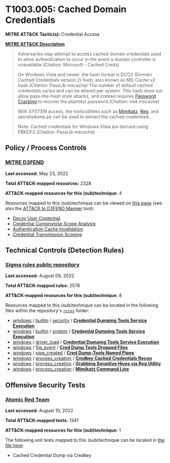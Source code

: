 # T1003.005: Cached Domain Credentials
**MITRE ATT&CK Tactic(s):** Credential Access

**[MITRE ATT&CK Description](https://attack.mitre.org/techniques/T1003/005)**
<blockquote>Adversaries may attempt to access cached domain credentials used to allow authentication to occur in the event a domain controller is unavailable.(Citation: Microsoft - Cached Creds)

On Windows Vista and newer, the hash format is DCC2 (Domain Cached Credentials version 2) hash, also known as MS-Cache v2 hash.(Citation: PassLib mscache) The number of default cached credentials varies and can be altered per system. This hash does not allow pass-the-hash style attacks, and instead requires [Password Cracking](https://attack.mitre.org/techniques/T1110/002) to recover the plaintext password.(Citation: ired mscache)

With SYSTEM access, the tools/utilities such as [Mimikatz](https://attack.mitre.org/software/S0002), [Reg](https://attack.mitre.org/software/S0075), and secretsdump.py can be used to extract the cached credentials.

Note: Cached credentials for Windows Vista are derived using PBKDF2.(Citation: PassLib mscache)</blockquote>

## Policy / Process Controls
### [MITRE D3FEND](https://d3fend.mitre.org/)
**Last accessed:** May 23, 2022

**Total ATT&CK-mapped resources:** 2328

**ATT&CK-mapped resources for this (sub)technique:** 4

Resources mapped to this (sub)technique can be viewed on [this page](https://d3fend.mitre.org/) (see also the [ATT&CK to D3FEND Mapper](https://d3fend.mitre.org/tools/attack-mapper) tool):

* [Decoy User Credential](https://d3fend.mitre.org/technique/d3f:DecoyUserCredential)
* [Credential Compromise Scope Analysis](https://d3fend.mitre.org/technique/d3f:CredentialCompromiseScopeAnalysis)
* [Authentication Cache Invalidation](https://d3fend.mitre.org/technique/d3f:AuthenticationCacheInvalidation)
* [Credential Transmission Scoping](https://d3fend.mitre.org/technique/d3f:CredentialTransmissionScoping)

## Technical Controls (Detection Rules)
### [Sigma rules public repository](https://github.com/SigmaHQ/sigma)
**Last accessed:** August 09, 2022

**Total ATT&CK-mapped rules:** 2578

**ATT&CK-mapped resources for this (sub)technique:** 8

Resources mapped to this (sub)technique can be located in the following files within the repository's <code>[rules](https://github.com/SigmaHQ/sigma/tree/master/rules)</code> folder:

* [windows](https://github.com/SigmaHQ/sigma/tree/master/rules/windows/) / [builtin](https://github.com/SigmaHQ/sigma/tree/master/rules/windows/builtin/) / [security](https://github.com/SigmaHQ/sigma/tree/master/rules/windows/builtin/security/) / **[Credential Dumping Tools Service Execution](https://github.com/SigmaHQ/sigma/blob/master/rules/windows/builtin/security/win_security_mal_creddumper.yml)**
* [windows](https://github.com/SigmaHQ/sigma/tree/master/rules/windows/) / [builtin](https://github.com/SigmaHQ/sigma/tree/master/rules/windows/builtin/) / [system](https://github.com/SigmaHQ/sigma/tree/master/rules/windows/builtin/system/) / **[Credential Dumping Tools Service Execution](https://github.com/SigmaHQ/sigma/blob/master/rules/windows/builtin/system/win_mal_creddumper.yml)**
* [windows](https://github.com/SigmaHQ/sigma/tree/master/rules/windows/) / [driver_load](https://github.com/SigmaHQ/sigma/tree/master/rules/windows/driver_load/) / **[Credential Dumping Tools Service Execution](https://github.com/SigmaHQ/sigma/blob/master/rules/windows/driver_load/driver_load_mal_creddumper.yml)**
* [windows](https://github.com/SigmaHQ/sigma/tree/master/rules/windows/) / [file_event](https://github.com/SigmaHQ/sigma/tree/master/rules/windows/file_event/) / **[Cred Dump Tools Dropped Files](https://github.com/SigmaHQ/sigma/blob/master/rules/windows/file_event/file_event_win_cred_dump_tools_dropped_files.yml)**
* [windows](https://github.com/SigmaHQ/sigma/tree/master/rules/windows/) / [pipe_created](https://github.com/SigmaHQ/sigma/tree/master/rules/windows/pipe_created/) / **[Cred Dump-Tools Named Pipes](https://github.com/SigmaHQ/sigma/blob/master/rules/windows/pipe_created/pipe_created_cred_dump_tools_named_pipes.yml)**
* [windows](https://github.com/SigmaHQ/sigma/tree/master/rules/windows/) / [process_creation](https://github.com/SigmaHQ/sigma/tree/master/rules/windows/process_creation/) / **[Cmdkey Cached Credentials Recon](https://github.com/SigmaHQ/sigma/blob/master/rules/windows/process_creation/proc_creation_win_cmdkey_recon.yml)**
* [windows](https://github.com/SigmaHQ/sigma/tree/master/rules/windows/) / [process_creation](https://github.com/SigmaHQ/sigma/tree/master/rules/windows/process_creation/) / **[Grabbing Sensitive Hives via Reg Utility](https://github.com/SigmaHQ/sigma/blob/master/rules/windows/process_creation/proc_creation_win_grabbing_sensitive_hives_via_reg.yml)**
* [windows](https://github.com/SigmaHQ/sigma/tree/master/rules/windows/) / [process_creation](https://github.com/SigmaHQ/sigma/tree/master/rules/windows/process_creation/) / **[Mimikatz Command Line](https://github.com/SigmaHQ/sigma/blob/master/rules/windows/process_creation/proc_creation_win_mimikatz_command_line.yml)**


## Offensive Security Tests
### [Atomic Red Team](https://github.com/redcanaryco/atomic-red-team)
**Last accessed:** August 10, 2022

**Total ATT&CK-mapped tests:** 1341

**ATT&CK-mapped resources for this (sub)technique:** 1

The following unit tests mapped to this (sub)technique can be located in [the file here](https://github.com/redcanaryco/atomic-red-team/tree/master/atomics/T1003.005/T1003.005.yaml):

* Cached Credential Dump via Cmdkey

